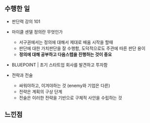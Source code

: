 ## 수행한 일

- 판단력 강의 101

- 마이클 센댈 정의란 무엇인가
  - 서구권에서는 정의에 대해서 제대로 배움 시작을 할때
  - 판단에 대한 가치판단을 잘 수행함, 도덕적으로도 주관에 따른 판단 용이
  - **정의에 대해 공부하고 다음스텝을 진행하는 것이 중요**

- BLUEPOINT | 초기 스타트업 회사를 발견하고 투자함
- 전략과 전술
  - 싸워야하고, 이겨야하는 것 (enemy와 기업은 다른)
  - 전략은 계획의 구상 단계
  - 전술은 이러한 전략을 기반으로 구체적 사안을 수립하는 것

## 느낀점

